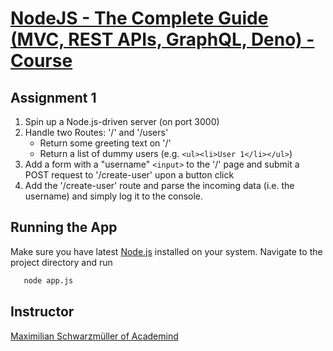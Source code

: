 # [NodeJS - The Complete Guide (MVC, REST APIs, GraphQL, Deno) - Course](https://www.udemy.com/course/nodejs-the-complete-guide)

## Assignment 1

1. Spin up a Node.js-driven server (on port 3000)
2. Handle two Routes: '/' and '/users'
   - Return some greeting text on '/'
   - Return a list of dummy users (e.g. `<ul><li>User 1</li></ul>`)
3. Add a form with a "username" `<input>` to the '/' page and submit a POST request to '/create-user' upon a button click
4. Add the '/create-user' route and parse the incoming data (i.e. the username) and simply log it to the console.

## Running the App

Make sure you have latest [Node.js](https://nodejs.org/en) installed on your system.
Navigate to the project directory and run

```bash
   node app.js
```

## Instructor

[Maximilian Schwarzmüller of Academind](https://www.udemy.com/user/academind/)
